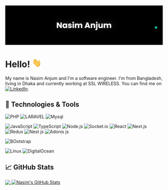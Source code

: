 [![Header](https://raw.githubusercontent.com/nsmajm/nsmajm/main/banner.png "Header")](https://nsmajm.github.io/nasimanjum.me/)

# Hello! <img src="https://raw.githubusercontent.com/nsmajm/nsmajm/main/wave.gif" width="30px" height="30px" />

My name is Nasim Anjum and I'm a software engineer. I'm from Bangladesh, living in Dhaka and currently working at SSL WIRELESS. You can find me on [![LinkedIn][3.2]][3].

## 🔧 Technologies & Tools

![PHP](https://img.shields.io/badge/Php-000?&logo=PHP)
![LARAVEL](https://img.shields.io/badge/Laravel-000?&logo=LARAVEL)
![Mysql](https://img.shields.io/badge/MySQL-000?&logo=MySQL)

![JavaScript](https://img.shields.io/badge/JavaScript-000?&logo=JavaScript)
![TypeScript](https://img.shields.io/badge/TypeScript-000?&logo=TypeScript)
![Node.js](https://img.shields.io/badge/NODEJS-000?&logo=Node.js)
![Socket.io](https://img.shields.io/badge/Socketio-000?&logo=Socket.io)
![React](https://img.shields.io/badge/-React-000?&logo=React)
![Next.js](https://img.shields.io/badge/-Next.js-000?&logo=Next.js)
![Redux](https://img.shields.io/badge/-Redux-000?&logo=Redux)
![Nest js](https://img.shields.io/badge/-NestJS-000?&logo=nestjs)
![Adonis js](https://img.shields.io/badge/-AdonisJS-000?&logo=adonisjs)

![BOotstrap](https://img.shields.io/badge/-Bootstrap-000?&logo=bootstrap)

![Linux](https://img.shields.io/badge/-Linux-000?&logo=Linux)
![DigitalOcean](https://img.shields.io/badge/-DigitalOcean-000?&logo=DigitalOcean)


<!-- ![SQL](https://img.shields.io/badge/-SQL-000?&logo=MySQL) -->

## &#x1f4c8; GitHub Stats

<a href="https://github.com/nsmajm">
  <img align="center" src="https://github-readme-stats.vercel.app/api/top-langs/?username=nsmajm&hide=java,html,tex&title_color=ffffff&count_private=true&text_color=c9cacc&icon_color=2bbc8a&bg_color=1d1f21&langs_count=3" />
</a>

<a href="https://github.com/nsmajm">
  <img align="center" src="https://github-readme-stats.vercel.app/api?username=nsmajm&show_icons=true&line_height=27&count_private=true&title_color=ffffff&text_color=c9cacc&icon_color=2bbc8a&bg_color=1d1f21" alt="Nasim's GitHub Stats" />
</a>

<!-- links to social media icons -->

<!-- icons with padding -->

[1.1]: http://i.imgur.com/tXSoThF.png (twitter icon with padding)
[2.1]: http://i.imgur.com/0o48UoR.png (github icon with padding)

<!-- icons without padding -->

[1.2]: http://i.imgur.com/wWzX9uB.png (twitter icon without padding)
[2.2]: http://i.imgur.com/9I6NRUm.png (github icon without padding)
[3.2]: https://raw.githubusercontent.com/MartinHeinz/MartinHeinz/master/linkedin-3-16.png (LinkedIn icon without padding)


<!-- links to your social media accounts -->

[2]: https://github.com/nsmajm
[3]: https://www.linkedin.com/in/nasim-anjum/


